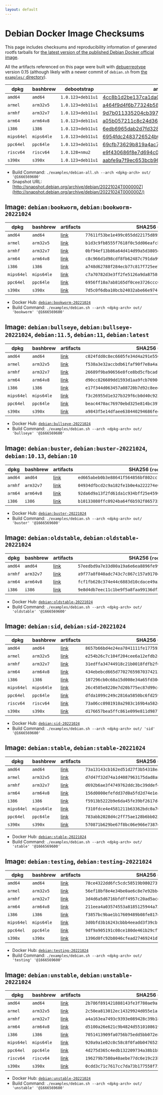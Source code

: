 ```yaml
---
layout: default
---
```


# Debian Docker Image Checksums

This page includes checksums and reproducibility information of generated rootfs tarballs for [the latest version of the published Debian Docker official image](https://hub.docker.com/_/debian).

All the artifacts referenced on this page were built with [debuerreotype](https://github.com/debuerreotype/debuerreotype) version 0.15 (although likely with a newer commit of `debian.sh` from [the `examples/` directory](https://github.com/debuerreotype/debuerreotype/tree/master/examples)).

| dpkg | bashbrew | debootstrap | artifacts |
| - | - | - | - |
| `amd64` | `amd64` | `1.0.123+deb11u1` | [4cc8b1d2be137ca1da010b1afd4f764e92eb3f8f](https://github.com/debuerreotype/docker-debian-artifacts/tree/4cc8b1d2be137ca1da010b1afd4f764e92eb3f8f) |
| `armel` | `arm32v5` | `1.0.123+deb11u1` | [a464f9d4f6b77324b582ddd3dd4bf6f3e05f469f](https://github.com/debuerreotype/docker-debian-artifacts/tree/a464f9d4f6b77324b582ddd3dd4bf6f3e05f469f) |
| `armhf` | `arm32v7` | `1.0.123+deb11u1` | [9d7b011335204cb397efc758183d93f88a20883a](https://github.com/debuerreotype/docker-debian-artifacts/tree/9d7b011335204cb397efc758183d93f88a20883a) |
| `arm64` | `arm64v8` | `1.0.123+deb11u1` | [a05b057211c8c24d36d9ee9b2b9cad77ab1cbf9e](https://github.com/debuerreotype/docker-debian-artifacts/tree/a05b057211c8c24d36d9ee9b2b9cad77ab1cbf9e) |
| `i386` | `i386` | `1.0.123+deb11u1` | [6edb6965dab2d7fd328af6a2f237620a600c9570](https://github.com/debuerreotype/docker-debian-artifacts/tree/6edb6965dab2d7fd328af6a2f237620a600c9570) |
| `mips64el` | `mips64le` | `1.0.123+deb11u1` | [6954fdc2483726524b003fbe1540b0e9893f5cf9](https://github.com/debuerreotype/docker-debian-artifacts/tree/6954fdc2483726524b003fbe1540b0e9893f5cf9) |
| `ppc64el` | `ppc64le` | `1.0.123+deb11u1` | [69cfb73629b819a4ac763e4a3d5d5b59538d1973](https://github.com/debuerreotype/docker-debian-artifacts/tree/69cfb73629b819a4ac763e4a3d5d5b59538d1973) |
| `riscv64` | `riscv64` | `1.0.128+nmu2` | [e9f430686f8e7d694c0f3e646cf1a199137d1bb6](https://github.com/debuerreotype/docker-debian-artifacts/tree/e9f430686f8e7d694c0f3e646cf1a199137d1bb6) |
| `s390x` | `s390x` | `1.0.123+deb11u1` | [aabfe9a7f9ec653bcb9623358665258d6ef344ec](https://github.com/debuerreotype/docker-debian-artifacts/tree/aabfe9a7f9ec653bcb9623358665258d6ef344ec) |

- Build Command: `./examples/debian-all.sh --arch <dpkg-arch> out/ '@1666569600'`
- Snapshot URL: [http://snapshot.debian.org/archive/debian/20221024T000000Z](http://snapshot.debian.org/archive/debian/20221024T000000Z/)

## Image: `debian:bookworm`, `debian:bookworm-20221024`

| dpkg | bashbrew | artifacts | SHA256 (`rootfs.tar.xz`) |
| - | - | - | - |
| `amd64` | `amd64` | [link](https://github.com/debuerreotype/docker-debian-artifacts/tree/4cc8b1d2be137ca1da010b1afd4f764e92eb3f8f/bookworm) | `77611f53be1e499c055dd22175d895191412cd0eddc35e235e3999a738c4a315` |
| `armel` | `arm32v5` | [link](https://github.com/debuerreotype/docker-debian-artifacts/tree/a464f9d4f6b77324b582ddd3dd4bf6f3e05f469f/bookworm) | `b1d3c9fb8555f7618f0c5dd06eafcb31bfb58dc4517c2f633aab054b5e2aedeb` |
| `armhf` | `arm32v7` | [link](https://github.com/debuerreotype/docker-debian-artifacts/tree/9d7b011335204cb397efc758183d93f88a20883a/bookworm) | `0bf94ef13b86a64d414d99a5d3805d2dad40561c8348c2ae9a76b141774e99de` |
| `arm64` | `arm64v8` | [link](https://github.com/debuerreotype/docker-debian-artifacts/tree/a05b057211c8c24d36d9ee9b2b9cad77ab1cbf9e/bookworm) | `c8c966d1d98cdf8fb62487c791da995bd48a05613f3a4f26e61f5f34f87c6a2e` |
| `i386` | `i386` | [link](https://github.com/debuerreotype/docker-debian-artifacts/tree/6edb6965dab2d7fd328af6a2f237620a600c9570/bookworm) | `a748d62788f284ecb77c817f725ee7ea8864561b19a24cda3dd62dbd23c9adb0` |
| `mips64el` | `mips64le` | [link](https://github.com/debuerreotype/docker-debian-artifacts/tree/6954fdc2483726524b003fbe1540b0e9893f5cf9/bookworm) | `c7a70782d3e3ff2fe5126a9da8758cdab417be083076c39642a1b460c338ed49` |
| `ppc64el` | `ppc64le` | [link](https://github.com/debuerreotype/docker-debian-artifacts/tree/69cfb73629b819a4ac763e4a3d5d5b59538d1973/bookworm) | `6956ff10a7ab8165df0cee3726ccc6dcb202d369486f6559d20c0575e22155aa` |
| `s390x` | `s390x` | [link](https://github.com/debuerreotype/docker-debian-artifacts/tree/aabfe9a7f9ec653bcb9623358665258d6ef344ec/bookworm) | `7d5c0f6dba10bcb24032abe66e974c406f2382d0aaf69f00c1b5b79eb7f4bdfa` |

- Docker Hub: [`debian:bookworm-20221024`](https://hub.docker.com/_/debian?tab=tags&name=bookworm-20221024)
- Build Command: `./examples/debian.sh --arch <dpkg-arch> out/ 'bookworm' '@1666569600'`

## Image: `debian:bullseye`, `debian:bullseye-20221024`, `debian:11.5`, `debian:11`, `debian:latest`

| dpkg | bashbrew | artifacts | SHA256 (`rootfs.tar.xz`) |
| - | - | - | - |
| `amd64` | `amd64` | [link](https://github.com/debuerreotype/docker-debian-artifacts/tree/4cc8b1d2be137ca1da010b1afd4f764e92eb3f8f/bullseye) | `c024fdd0c8ec6605fe34d4a291e556a41159ab9d91657630fc0a9004ff8a5bdc` |
| `armel` | `arm32v5` | [link](https://github.com/debuerreotype/docker-debian-artifacts/tree/a464f9d4f6b77324b582ddd3dd4bf6f3e05f469f/bullseye) | `f538a3e32accbdb61faf90f7e8a4a310c14457d3d16732f8492ee5a68e0d1f6f` |
| `armhf` | `arm32v7` | [link](https://github.com/debuerreotype/docker-debian-artifacts/tree/9d7b011335204cb397efc758183d93f88a20883a/bullseye) | `26689f9ba90656e8fce8bd5cfbcadf3f2907d07eeafbbf952bfc5944433c2602` |
| `arm64` | `arm64v8` | [link](https://github.com/debuerreotype/docker-debian-artifacts/tree/a05b057211c8c24d36d9ee9b2b9cad77ab1cbf9e/bullseye) | `d90cc826609dd1593d1aa9fcb7690c5fff375fc8ad280fe4873cc2a645759e4b` |
| `i386` | `i386` | [link](https://github.com/debuerreotype/docker-debian-artifacts/tree/6edb6965dab2d7fd328af6a2f237620a600c9570/bullseye) | `e17f344d063457a08720b7d92c8eee7bbf750e76af29be9489a2c3f6a5904838` |
| `mips64el` | `mips64le` | [link](https://github.com/debuerreotype/docker-debian-artifacts/tree/6954fdc2483726524b003fbe1540b0e9893f5cf9/bullseye) | `f3c26955d1e327b329f6cb0d40c923e540117e29310cea35adb6392b931a8df0` |
| `ppc64el` | `ppc64le` | [link](https://github.com/debuerreotype/docker-debian-artifacts/tree/69cfb73629b819a4ac763e4a3d5d5b59538d1973/bullseye) | `beac4470ac76970ebd325e814bc39730a69e69681c837a7b70f4f9eac9082ca5` |
| `s390x` | `s390x` | [link](https://github.com/debuerreotype/docker-debian-artifacts/tree/aabfe9a7f9ec653bcb9623358665258d6ef344ec/bullseye) | `a9843f5e14dfaee638440294686fedbcc0729ef387f627a5a718ab5adb1bb914` |

- Docker Hub: [`debian:bullseye-20221024`](https://hub.docker.com/_/debian?tab=tags&name=bullseye-20221024)
- Build Command: `./examples/debian.sh --arch <dpkg-arch> out/ 'bullseye' '@1666569600'`

## Image: `debian:buster`, `debian:buster-20221024`, `debian:10.13`, `debian:10`

| dpkg | bashbrew | artifacts | SHA256 (`rootfs.tar.xz`) |
| - | - | - | - |
| `amd64` | `amd64` | [link](https://github.com/debuerreotype/docker-debian-artifacts/tree/4cc8b1d2be137ca1da010b1afd4f764e92eb3f8f/buster) | `ed665abeb0b3e88641f564856bf802cc1e30f75372060fa8be9fee452f660bb5` |
| `armhf` | `arm32v7` | [link](https://github.com/debuerreotype/docker-debian-artifacts/tree/9d7b011335204cb397efc758183d93f88a20883a/buster) | `04934dfbcd2c9a182fe1b0e4a222274e0e90a32fa0eabc67fca912f0786143c8` |
| `arm64` | `arm64v8` | [link](https://github.com/debuerreotype/docker-debian-artifacts/tree/a05b057211c8c24d36d9ee9b2b9cad77ab1cbf9e/buster) | `92da6d9a13f2fd61da1c934bff25e45902022d26e71601ad61ebba3c83942205` |
| `i386` | `i386` | [link](https://github.com/debuerreotype/docker-debian-artifacts/tree/6edb6965dab2d7fd328af6a2f237620a600c9570/buster) | `b10133080ffc0924ba64f6b592f865735856d8a18fd486c0cb18c47b2b04a259` |

- Docker Hub: [`debian:buster-20221024`](https://hub.docker.com/_/debian?tab=tags&name=buster-20221024)
- Build Command: `./examples/debian.sh --arch <dpkg-arch> out/ 'buster' '@1666569600'`

## Image: `debian:oldstable`, `debian:oldstable-20221024`

| dpkg | bashbrew | artifacts | SHA256 (`rootfs.tar.xz`) |
| - | - | - | - |
| `amd64` | `amd64` | [link](https://github.com/debuerreotype/docker-debian-artifacts/tree/4cc8b1d2be137ca1da010b1afd4f764e92eb3f8f/oldstable) | `57eedbd9a7e33d00a19a6e6ea8896fe99a0ee2485dd1a816e8a0d2a5940d4e54` |
| `armhf` | `arm32v7` | [link](https://github.com/debuerreotype/docker-debian-artifacts/tree/9d7b011335204cb397efc758183d93f88a20883a/oldstable) | `a9f77a8f040adc743c7c867c157a9170e80d4446f65a4d623c93dd9cee7dda59` |
| `arm64` | `arm64v8` | [link](https://github.com/debuerreotype/docker-debian-artifacts/tree/a05b057211c8c24d36d9ee9b2b9cad77ab1cbf9e/oldstable) | `fcf1fb628c374e44c6883d10cdace49a3a5b1ca4fd35a45f1dc71a625fba125a` |
| `i386` | `i386` | [link](https://github.com/debuerreotype/docker-debian-artifacts/tree/6edb6965dab2d7fd328af6a2f237620a600c9570/oldstable) | `9e8d4db7eec11c1be9f5a8faa99136df34c82771e16bd547c8b82e3115c2a77e` |

- Docker Hub: [`debian:oldstable-20221024`](https://hub.docker.com/_/debian?tab=tags&name=oldstable-20221024)
- Build Command: `./examples/debian.sh --arch <dpkg-arch> out/ 'oldstable' '@1666569600'`

## Image: `debian:sid`, `debian:sid-20221024`

| dpkg | bashbrew | artifacts | SHA256 (`rootfs.tar.xz`) |
| - | - | - | - |
| `amd64` | `amd64` | [link](https://github.com/debuerreotype/docker-debian-artifacts/tree/4cc8b1d2be137ca1da010b1afd4f764e92eb3f8f/sid) | `8657b66bd4e24ea7841111fe17759367a86f8af18cc1e06003e4f8046874a135` |
| `armel` | `arm32v5` | [link](https://github.com/debuerreotype/docker-debian-artifacts/tree/a464f9d4f6b77324b582ddd3dd4bf6f3e05f469f/sid) | `e254b26c7c104f204cee6a12efdb2ca34200069e1c18387d1e7b6c9d90119e4f` |
| `armhf` | `arm32v7` | [link](https://github.com/debuerreotype/docker-debian-artifacts/tree/9d7b011335204cb397efc758183d93f88a20883a/sid) | `31edffa34744918c21b0018fdfb2f6233f8f7cc847931c6e39eb44ab4a5df97b` |
| `arm64` | `arm64v8` | [link](https://github.com/debuerreotype/docker-debian-artifacts/tree/a05b057211c8c24d36d9ee9b2b9cad77ab1cbf9e/sid) | `434ebebcd665d770276598703742136f811f27f5bd7ecf6cf93cd26253c77097` |
| `i386` | `i386` | [link](https://github.com/debuerreotype/docker-debian-artifacts/tree/6edb6965dab2d7fd328af6a2f237620a600c9570/sid) | `107296cb0c68a15d008e34a65fd30e0837f29a8a65d4092f87503ad62f569989` |
| `mips64el` | `mips64le` | [link](https://github.com/debuerreotype/docker-debian-artifacts/tree/6954fdc2483726524b003fbe1540b0e9893f5cf9/sid) | `26c4505e8220e7d20b775ec87d99c42211b48475eb70a06c4c95b57890561a15` |
| `ppc64el` | `ppc64le` | [link](https://github.com/debuerreotype/docker-debian-artifacts/tree/69cfb73629b819a4ac763e4a3d5d5b59538d1973/sid) | `dfda1099c249c2816a5850bc6fd25911b5e437ae088155bd535ab653170ce9cd` |
| `riscv64` | `riscv64` | [link](https://github.com/debuerreotype/docker-debian-artifacts/tree/e9f430686f8e7d694c0f3e646cf1a199137d1bb6/sid) | `73a06cc0981910a2983c169b4a582e202f5f46675adcf342672a77e3f80dd07c` |
| `s390x` | `s390x` | [link](https://github.com/debuerreotype/docker-debian-artifacts/tree/aabfe9a7f9ec653bcb9623358665258d6ef344ec/sid) | `d176657bea5ffc861e099e811d9877fe1eda03469efe5fc4ea607780f57a8ac6` |

- Docker Hub: [`debian:sid-20221024`](https://hub.docker.com/_/debian?tab=tags&name=sid-20221024)
- Build Command: `./examples/debian.sh --arch <dpkg-arch> out/ 'sid' '@1666569600'`

## Image: `debian:stable`, `debian:stable-20221024`

| dpkg | bashbrew | artifacts | SHA256 (`rootfs.tar.xz`) |
| - | - | - | - |
| `amd64` | `amd64` | [link](https://github.com/debuerreotype/docker-debian-artifacts/tree/4cc8b1d2be137ca1da010b1afd4f764e92eb3f8f/stable) | `73a13143cb162ed51d27f3b54318ea1e67d078c34100d3a0d32574f7f79efb36` |
| `armel` | `arm32v5` | [link](https://github.com/debuerreotype/docker-debian-artifacts/tree/a464f9d4f6b77324b582ddd3dd4bf6f3e05f469f/stable) | `d7d47f32d74a1d4087963175dad8a8285b19e8f3c2775239b3201eaa56e28fff` |
| `armhf` | `arm32v7` | [link](https://github.com/debuerreotype/docker-debian-artifacts/tree/9d7b011335204cb397efc758183d93f88a20883a/stable) | `d692b6ae3f4749762ddc3bc39ddefeb83cbc9a1b0eca3b58662a09c2b72c2c1d` |
| `arm64` | `arm64v8` | [link](https://github.com/debuerreotype/docker-debian-artifacts/tree/a05b057211c8c24d36d9ee9b2b9cad77ab1cbf9e/stable) | `156d0000efefdd37d0a5fd2d74e1ea2e0a86caf77cfe957722008ad719895942` |
| `i386` | `i386` | [link](https://github.com/debuerreotype/docker-debian-artifacts/tree/6edb6965dab2d7fd328af6a2f237620a600c9570/stable) | `f5913b5222b9e6da45fe39bf2617d4ee4bd0a778508eea12f8730b3a821898dd` |
| `mips64el` | `mips64le` | [link](https://github.com/debuerreotype/docker-debian-artifacts/tree/6954fdc2483726524b003fbe1540b0e9893f5cf9/stable) | `f310fdce4e4581211b63362bdc0a70a219d88ce2db6e66690d90dc4ba253371a` |
| `ppc64el` | `ppc64le` | [link](https://github.com/debuerreotype/docker-debian-artifacts/tree/69cfb73629b819a4ac763e4a3d5d5b59538d1973/stable) | `783abb2028d4c2ff75ae128b6bb02390d032a243ad2d0382ea4341db4cbe77ce` |
| `s390x` | `s390x` | [link](https://github.com/debuerreotype/docker-debian-artifacts/tree/aabfe9a7f9ec653bcb9623358665258d6ef344ec/stable) | `570871b629be67f8bc06e966e7387d9d81191abc01e77687a8f80abf50cf23cc` |

- Docker Hub: [`debian:stable-20221024`](https://hub.docker.com/_/debian?tab=tags&name=stable-20221024)
- Build Command: `./examples/debian.sh --arch <dpkg-arch> out/ 'stable' '@1666569600'`

## Image: `debian:testing`, `debian:testing-20221024`

| dpkg | bashbrew | artifacts | SHA256 (`rootfs.tar.xz`) |
| - | - | - | - |
| `amd64` | `amd64` | [link](https://github.com/debuerreotype/docker-debian-artifacts/tree/4cc8b1d2be137ca1da010b1afd4f764e92eb3f8f/testing) | `78ce4322dd6fc5cdc58519b980273fd8ab2aa5181811bbfa703de85c0c0761c1` |
| `armel` | `arm32v5` | [link](https://github.com/debuerreotype/docker-debian-artifacts/tree/a464f9d4f6b77324b582ddd3dd4bf6f3e05f469f/testing) | `56ef18bf8e4e34be0ae6c8e7e92bb4122b22bdc850378b757c6e1cca8f1c9ec6` |
| `armhf` | `arm32v7` | [link](https://github.com/debuerreotype/docker-debian-artifacts/tree/9d7b011335204cb397efc758183d93f88a20883a/testing) | `3d4d6a5d6716bfdff4957c20ad5acd582df6ae333a1093722fa230ca14a1558f` |
| `arm64` | `arm64v8` | [link](https://github.com/debuerreotype/docker-debian-artifacts/tree/a05b057211c8c24d36d9ee9b2b9cad77ab1cbf9e/testing) | `211eea4a03574553a8185125944a73b69b53810695597bb30dbadcf502c97e73` |
| `i386` | `i386` | [link](https://github.com/debuerreotype/docker-debian-artifacts/tree/6edb6965dab2d7fd328af6a2f237620a600c9570/testing) | `f3857bc9bae1b17609489b08fe817e408923c6e3cd008811d262eafbc40087b7` |
| `mips64el` | `mips64le` | [link](https://github.com/debuerreotype/docker-debian-artifacts/tree/6954fdc2483726524b003fbe1540b0e9893f5cf9/testing) | `3d0bfd3b16243cbbb4eeadd3f39cb16bfc2d98ad127b4d221dce2dde0966af7e` |
| `ppc64el` | `ppc64le` | [link](https://github.com/debuerreotype/docker-debian-artifacts/tree/69cfb73629b819a4ac763e4a3d5d5b59538d1973/testing) | `9df9a905191c08ce180de461b29cf7ac2f686c626973f703230a383ab0e53cdd` |
| `s390x` | `s390x` | [link](https://github.com/debuerreotype/docker-debian-artifacts/tree/aabfe9a7f9ec653bcb9623358665258d6ef344ec/testing) | `1396d0fc92b8046cfead27469241d75ee38e5a506397ebce686e1ebc41c41256` |

- Docker Hub: [`debian:testing-20221024`](https://hub.docker.com/_/debian?tab=tags&name=testing-20221024)
- Build Command: `./examples/debian.sh --arch <dpkg-arch> out/ 'testing' '@1666569600'`

## Image: `debian:unstable`, `debian:unstable-20221024`

| dpkg | bashbrew | artifacts | SHA256 (`rootfs.tar.xz`) |
| - | - | - | - |
| `amd64` | `amd64` | [link](https://github.com/debuerreotype/docker-debian-artifacts/tree/4cc8b1d2be137ca1da010b1afd4f764e92eb3f8f/unstable) | `2b786f891421888143fe3f780ae9a112da6161338d6b4fbcaa5cf9870644eaca` |
| `armel` | `arm32v5` | [link](https://github.com/debuerreotype/docker-debian-artifacts/tree/a464f9d4f6b77324b582ddd3dd4bf6f3e05f469f/unstable) | `2c50ea813012ec14329924d055e1a1c2bbc58ba4fcc4ada1163e3225b04e083a` |
| `armhf` | `arm32v7` | [link](https://github.com/debuerreotype/docker-debian-artifacts/tree/9d7b011335204cb397efc758183d93f88a20883a/unstable) | `a4a163ea7493c9393e089428c39b18e4e1ccba28163df911f768fb6117321210` |
| `arm64` | `arm64v8` | [link](https://github.com/debuerreotype/docker-debian-artifacts/tree/a05b057211c8c24d36d9ee9b2b9cad77ab1cbf9e/unstable) | `d5100a26e621c9b4824d5510108619dc94fef3d3050c4b5492f01e3f5ab8ae2a` |
| `i386` | `i386` | [link](https://github.com/debuerreotype/docker-debian-artifacts/tree/6edb6965dab2d7fd328af6a2f237620a600c9570/unstable) | `7051413909fa0756b75edd5bb072e8089862f429c8f1c1f268c1935b0617a9dc` |
| `mips64el` | `mips64le` | [link](https://github.com/debuerreotype/docker-debian-artifacts/tree/6954fdc2483726524b003fbe1540b0e9893f5cf9/unstable) | `920a9a1e02c0c58c8f0fa0b0476525854226066338daa5fdd8af85db27ee7a09` |
| `ppc64el` | `ppc64le` | [link](https://github.com/debuerreotype/docker-debian-artifacts/tree/69cfb73629b819a4ac763e4a3d5d5b59538d1973/unstable) | `4d275d365c4edb132209734a38b1bb176674daf0e4dace9120d1c896e1eb1025` |
| `riscv64` | `riscv64` | [link](https://github.com/debuerreotype/docker-debian-artifacts/tree/e9f430686f8e7d694c0f3e646cf1a199137d1bb6/unstable) | `196279b7580a40aebe77dc6e19c23bd060677c3f3923fabb876eab980dcdba80` |
| `s390x` | `s390x` | [link](https://github.com/debuerreotype/docker-debian-artifacts/tree/aabfe9a7f9ec653bcb9623358665258d6ef344ec/unstable) | `0cdd3c71c7617cc7da73b177558f722f35c244832f06278074e5e59dfc4e21b4` |

- Docker Hub: [`debian:unstable-20221024`](https://hub.docker.com/_/debian?tab=tags&name=unstable-20221024)
- Build Command: `./examples/debian.sh --arch <dpkg-arch> out/ 'unstable' '@1666569600'`

